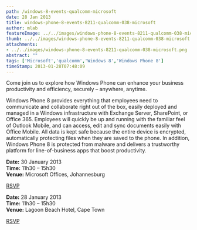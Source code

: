 ```yaml
---
path: /windows-8-events-qualcomm-microsoft
date: 28 Jan 2013
title: windows-phone-8-events-8211-qualcomm-038-microsoft
author: mlab
featureImage: ../../images/windows-phone-8-events-8211-qualcomm-038-microsoft.png
thumb: ../../images/windows-phone-8-events-8211-qualcomm-038-microsoft.png
attachments: 
- ../../images/windows-phone-8-events-8211-qualcomm-038-microsoft.png
abstract: ""
tags: ['Microsoft','qualcomm','Windows 8','Windows Phone 8']
timeStamp: 2013-01-28T07:48:09
---
```


Come join us to explore how Windows Phone can enhance your business productivity and efficiency, securely – anywhere, anytime.

Windows Phone 8 provides everything that employees need to communicate and collaborate right out of the box, easily deployed and managed in a Windows infrastructure with Exchange Server, SharePoint, or Office 365. Employees will quickly be up and running with the familiar feel of Outlook Mobile, and can access, edit and sync documents easily with Office Mobile. All data is kept safe because the entire device is encrypted, automatically protecting files when they are saved to the phone. In addition, Windows Phone 8 is protected from malware and delivers a trustworthy platform for line-of-business apps that boost productivity.

**Date:** 30 January 2013  
**Time:** 11h30 – 15h30  
**Venue:** Microsoft Offices, Johannesburg

[RSVP](https:&#x2F;&#x2F;msevents.microsoft.com&#x2F;CUI&#x2F;EventDetail.aspx?EventID&#x3D;1032538585&amp;Culture&#x3D;en-ZA&amp;community&#x3D;0)

**Date:** 28 January 2013  
**Time:** 11h30 – 15h30  
**Venue:** Lagoon Beach Hotel, Cape Town

[RSVP](https:&#x2F;&#x2F;msevents.microsoft.com&#x2F;CUI&#x2F;EventDetail.aspx?EventID&#x3D;1032538769&amp;Culture&#x3D;en-ZA&amp;community&#x3D;0)



